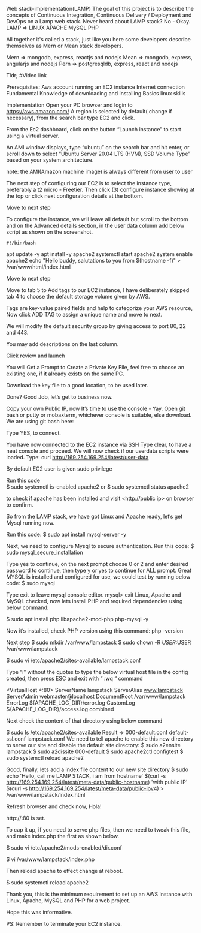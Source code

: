 Web stack-implementation(LAMP)
 The goal of this project is to describe the concepts of Continuous Integration, Continuous Delivery / Deployment and DevOps on a Lamp web stack.
     Never heard about LAMP stack? No - Okay.
LAMP => LINUX
              APACHE
              MySQL
              PHP
 
All together it's called a stack, just like you here some developers describe themselves as Mern  or Mean stack developers.

Mern => mongodb, express, reactjs and nodejs
Mean => mongodb, express, angularjs and nodejs
Pern => postgresqldb, express, react and nodejs
 
Tldr;
#Video link


Prerequisites:
Aws account running an EC2 instance
Internet connection
Fundamental Knowledge of downloading and installing
Basics linux skills




Implementation
Open your PC browser and login to  https://aws.amazon.com/
A region is selected by default( change if necessary), from the search bar type EC2 and click.
 
From the Ec2 dashboard, click on the button “Launch instance” to start using a virtual server.

An AMI window displays, type “ubuntu” on the search bar and hit enter, or scroll down to select “Ubuntu Server 20.04 LTS (HVM), SSD Volume Type” based on your system architecture.
 
                
  note: the AMI(Amazon machine image) is always different from user to user


 
 
The next step of configuring our EC2 is to select the instance type, preferably a t2 micro - Freetier. Then click (3) configure instance showing at the top or click next configuration details at the bottom.
 
 
Move to next step
 
 
To configure the instance, we will leave all default but scroll to the bottom and on the Advanced details section, in  the user data column add below script as shown on the screenshot.
 
 
	#!/bin/bash   
	
apt update -y
apt install -y apache2
systemctl start apache2
system enable apache2
echo "Hello buddy, salutations to you from $(hostname -f)" > /var/www/html/index.html
 
 
Move to next step
 
 

 
 
 
Move to tab 5 to Add tags to our EC2 instance, I have deliberately skipped tab 4 to choose the default storage volume given by AWS.
 
 
Tags are key-value paired fields and help to categorize your AWS resource,  Now click ADD TAG to assign a unique name and move to next.
 

 
 
We will modify the default security group by giving access to port 80, 22 and 443.
 
You may add descriptions on the last column.
 
 

 
Click review and launch
 
  
You will Get a Prompt to Create a Private Key File, feel free to choose an existing one, if it already exists on the same PC.
 
Download the key file to a good location, to be used later.

 
Done? Good Job, let’s get to business now.

 
Copy your own Public IP, now It’s time to use the console - Yay.
Open git bash or putty or mobaxterm, whichever console is suitable, else download.
We are using git bash here:


Type YES, to connect.

 
You have now connected to the EC2 instance via SSH
Type clear, to have a neat console and proceed.
We will now check if our userdata scripts were loaded.
Type: curl http://169.254.169.254/latest/user-data

 
By default EC2 user is given sudo privilege

Run this code  
$ sudo systemctl is-enabled apache2
 or 
$ sudo systemctl status apache2
 
to check if apache has been installed and visit <http://public ip> on browser to confirm.

So from the LAMP stack, we have got Linux and Apache ready, let’s get Mysql running now.
 
Run this code:
$ sudo apt install mysql-server -y

Next, we need to configure Mysql to secure authentication.
Run this code:
$ sudo mysql_secure_installation

Type yes to continue, on the next prompt choose 0 or 2 and enter desired password to continue, then type y or yes to continue for ALL prompt.
Great MYSQL is installed and configured for use, we could test by running below code:
$ sudo mysql

Type exit to leave mysql console editor.
mysql> exit
Linux, Apache and MySQL checked, now lets install PHP and required dependencies using below command:
 
$ sudo apt install php libapache2-mod-php php-mysql -y
 
Now it’s installed, check PHP version using this command:
php -version

Next step 
$ sudo mkdir /var/www/lampstack
$ sudo chown -R $USER:$USER /var/www/lampstack

$ sudo vi /etc/apache2/sites-available/lampstack.conf
 
Type “i” without the quotes to type the below virtual host file in the config created, then press ESC and  exit with “ :wq “ command
 
 
<VirtualHost *:80>
    ServerName lampstack
    ServerAlias www.lampstack 
    ServerAdmin webmaster@localhost
    DocumentRoot /var/www/lampstack
    ErrorLog ${APACHE_LOG_DIR}/error.log
    CustomLog ${APACHE_LOG_DIR}/access.log combined
</VirtualHost>
 
Next check the content of that directory using below command
 
$ sudo ls /etc/apache2/sites-available 
Result =>  000-default.conf default-ssl.conf lampstack.conf
We need to tell apache to enable this new directory to serve our site and disable the default site directory:
$ sudo a2ensite lampstack
$ sudo a2dissite 000-default
$ sudo apache2ctl configtest
$ sudo systemctl reload apache2
 

 
Good, finally, lets add a index file content to our new site directory
$ sudo echo 'Hello,  call me LAMP STACK, i am from hostname' $(curl -s http://169.254.169.254/latest/meta-data/public-hostname) 'with public IP' $(curl -s http://169.254.169.254/latest/meta-data/public-ipv4) > /var/www/lampstack/index.html
 
Refresh browser and check now, Hola!

http://<public ip>:80 is set.
 
To cap it up, if you need to serve php files, then we need to tweak this file, and make index.php the first as shown below.
 
$ sudo vi /etc/apache2/mods-enabled/dir.conf


$ vi /var/www/lampstack/index.php



Then reload apache to effect change at reboot.

$ sudo systemctl reload apache2
 

Thank you, this is the minimum requirement to set up an AWS instance with Linux, Apache, MySQL and PHP for a web project.

Hope this was informative.

PS: Remember to terminate your EC2 instance.
